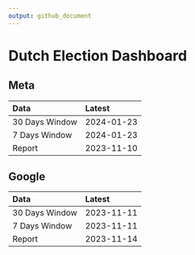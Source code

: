 ```yaml
---
output: github_document
---
```


# Dutch Election Dashboard



## Meta


|Data           |Latest     |
|:--------------|:----------|
|30 Days Window |2024-01-23 |
|7 Days Window  |2024-01-23 |
|Report         |2023-11-10 |

## Google


|Data           |Latest     |
|:--------------|:----------|
|30 Days Window |2023-11-11 |
|7 Days Window  |2023-11-11 |
|Report         |2023-11-14 |
